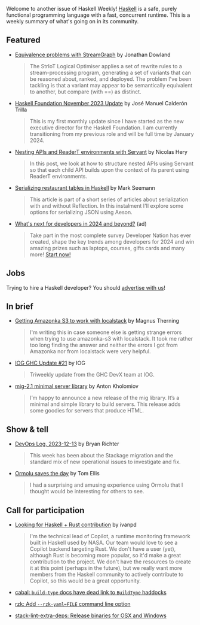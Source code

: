 Welcome to another issue of Haskell Weekly!
[Haskell](https://www.haskell.org) is a safe, purely functional programming language with a fast, concurrent runtime.
This is a weekly summary of what's going on in its community.

## Featured

- [Equivalence problems with StreamGraph](https://jmtd.net/log/type_design/equivalence/) by Jonathan Dowland
  > The StrIoT Logical Optimiser applies a set of rewrite rules to a stream-processing program, generating a set of variants that can be reasoned about, ranked, and deployed. The problem I've been tackling is that a variant may appear to be semantically equivalent to another, but compare (with ==) as distinct.

- [Haskell Foundation November 2023 Update](https://discourse.haskell.org/t/haskell-foundation-november-2023-update/8290) by José Manuel Calderón Trilla
  > This is my first monthly update since I have started as the new executive director for the Haskell Foundation. I am currently transitioning from my previous role and will be full time by January 2024.

- [Nesting APIs and ReaderT environments with Servant](https://nicolashery.com/nesting-reader-environments-servant/) by Nicolas Hery
  > In this post, we look at how to structure nested APIs using Servant so that each child API builds upon the context of its parent using ReaderT environments.

- [Serializing restaurant tables in Haskell](https://blog.ploeh.dk/2023/12/11/serializing-restaurant-tables-in-haskell/) by Mark Seemann
  > This article is part of a short series of articles about serialization with and without Reflection. In this instalment I'll explore some options for serializing JSON using Aeson.

- [What's next for developers in 2024 and beyond?](https://developereconomics.net/?member_id=haskell) (ad)
  > Take part in the most complete survey Developer Nation has ever created, shape the key trends among developers for 2024 and win amazing prizes such as laptops, courses, gifts cards and many more! [Start now!](https://developereconomics.net/?member_id=haskell)

## Jobs

Trying to hire a Haskell developer?
You should [advertise with us](https://haskellweekly.news/advertising.html)!

## In brief

- [Getting Amazonka S3 to work with localstack](https://magnus.therning.org/2023-12-09-getting-amazonka-s3-to-work-with-localstack.html) by Magnus Therning
  > I'm writing this in case someone else is getting strange errors when trying to use amazonka-s3 with localstack. It took me rather too long finding the answer and neither the errors I got from Amazonka nor from localstack were very helpful.

- [IOG GHC Update #21](https://engineering.iog.io/2023-12-07-ghc-update/) by IOG
  > Triweekly update from the GHC DevX team at IOG.

- [mig-2.1 minimal server library](https://discourse.haskell.org/t/ann-mig-2-1-minimal-server-library/8306) by Anton Kholomiov
  > I’m happy to announce a new release of the mig library. It’s a minimal and simple library to build servers. This release adds some goodies for servers that produce HTML.

## Show & tell

- [DevOps Log, 2023-12-13](https://discourse.haskell.org/t/devops-log-2023-12-13/8318) by Bryan Richter
  > This week has been about the Stackage migration and the standard mix of new operational issues to investigate and fix.
  
- [Ormolu saves the day](https://discourse.haskell.org/t/ormolu-saves-the-day/8322) by Tom Ellis
  > I had a surprising and amusing experience using Ormolu that I thought would be interesting for others to see.

## Call for participation

- [Looking for Haskell + Rust contribution](https://www.reddit.com/r/haskell/comments/18g6ine/looking_for_haskell_rust_contribution/) by ivanpd
  > I'm the technical lead of Copilot, a runtime monitoring framework built in Haskell used by NASA. Our team would love to see a Copilot backend targeting Rust. We don't have a user (yet), although Rust is becoming more popular, so it'd make a great contribution to the project. We don't have the resources to create it at this point (perhaps in the future), but we really want more members from the Haskell community to actively contribute to Copilot, so this would be a great opportunity.

- [cabal: `build-type` docs have dead link to `BuildType` haddocks](https://github.com/haskell/cabal/issues/9514)
- [rzk: Add `--rzk-yaml=FILE` command line option](https://github.com/rzk-lang/rzk/issues/151)
- [stack-lint-extra-deps: Release binaries for OSX and Windows](https://github.com/freckle/stack-lint-extra-deps/issues/20)
